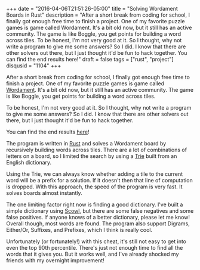 +++
date = "2016-04-06T21:51:26-05:00"
title = "Solving Wordament Boards in Rust"
description = "After a short break from coding for school, I finally got enough free time to finish a project. One of my favorite puzzle games is game called Wordament. It's a bit old now, but it still has an active community. The game is like Boggle, you get points for building a word across tiles. To be honest, I'm not very good at it. So I thought, why not write a program to give me some answers? So I did. I know that there are other solvers out there, but I just thought it'd be fun to hack together. You can find the end results here!"
draft = false
tags = ["rust", "project"]
disqusid = "1104"
+++

After a short break from coding for school, I finally got enough free time to finish a project. One of my favorite puzzle games is game called [Wordament](http://www.wordament.com/). It's a bit old now, but it still has an active community. The game is like Boggle, you get points for building a word across tiles.

To be honest, I'm not very good at it. So I thought, why not write a program to give me some answers? So I did. I know that there are other solvers out there, but I just thought it'd be fun to hack together.

<!--more-->

You can find the end results [here](https://github.com/rlhunt/wordament)!

The program is written in [Rust](https://www.rust-lang.org/) and solves a Wordament board by recursively building words across tiles. There are a lot of combinations of letters on a board, so I limited the search by using a [Trie](https://en.wikipedia.org/wiki/Trie) built from an English dictionary.

Using the Trie, we can always know whether adding a tile to the current word will be a prefix for a solution. If it doesn't then that line of computation is dropped. With this approach, the speed of the program is very fast. It solves boards almost instantly.

The one limiting factor right now is finding a good dictionary. I've built a simple dictionary using [Scowl](http://wordlist.aspell.net/), but there are some false negatives and some false positives. If anyone knows of a better dictionary, please let me know! Overall though, most words are found. The program also support Digrams, Either/Or, Suffixes, and Prefixes, which I think is really cool.

Unfortunately (or fortunately!) with this cheat, it's still not easy to get into even the top 90th percentile. There's just not enough time to find all the words that it gives you. But it works well, and I've already shocked my friends with my overnight improvement!
